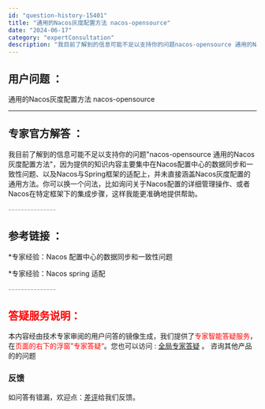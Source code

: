 ```yaml
---
id: "question-history-15401"
title: "通用的Nacos灰度配置方法 nacos-opensource"
date: "2024-06-17"
category: "expertConsultation"
description: "我目前了解到的信息可能不足以支持你的问题nacos-opensource 通用的Nacos灰度配置方法，因为提供的知识内容主要集中在Nacos配置中心的数据同步和一致性问题、以及Nacos与Spring框架的适配上，并未直接涵盖Nacos灰度配置的通用方法。你可以换一个问法，比如询问关于Nacos配"
---
```


## 用户问题 ： 
 通用的Nacos灰度配置方法 nacos-opensource 

---------------
## 专家官方解答 ：

我目前了解到的信息可能不足以支持你的问题"nacos-opensource 通用的Nacos灰度配置方法"，因为提供的知识内容主要集中在Nacos配置中心的数据同步和一致性问题、以及Nacos与Spring框架的适配上，并未直接涵盖Nacos灰度配置的通用方法。你可以换一个问法，比如询问关于Nacos配置的详细管理操作、或者Nacos在特定框架下的集成步骤，这样我能更准确地提供帮助。


<font color="#949494">---------------</font> 


## 参考链接 ：

*专家经验：Nacos 配置中心的数据同步和一致性问题 
 
 *专家经验：Nacos spring 适配 


 <font color="#949494">---------------</font> 
 


## <font color="#FF0000">答疑服务说明：</font> 

本内容经由技术专家审阅的用户问答的镜像生成，我们提供了<font color="#FF0000">专家智能答疑服务</font>，在<font color="#FF0000">页面的右下的浮窗”专家答疑“</font>。您也可以访问 : [全局专家答疑](https://answer.opensource.alibaba.com/docs/intro) 。 咨询其他产品的的问题

### 反馈
如问答有错漏，欢迎点：[差评](https://ai.nacos.io/user/feedbackByEnhancerGradePOJOID?enhancerGradePOJOId=15478)给我们反馈。
